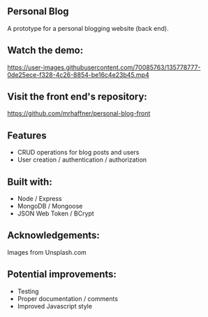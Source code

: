 ## Personal Blog

A prototype for a personal blogging website (back end).

## Watch the demo:

https://user-images.githubusercontent.com/70085763/135778777-0de25ece-f328-4c26-8854-be16c4e23b45.mp4

## Visit the front end's repository:

https://github.com/mrhaffner/personal-blog-front

## Features

- CRUD operations for blog posts and users
- User creation / authentication / authorization

## Built with:

* Node / Express
* MongoDB / Mongoose
* JSON Web Token / BCrypt

## Acknowledgements:

Images from Unsplash.com

## Potential improvements:

- Testing
- Proper documentation / comments
- Improved Javascript style
